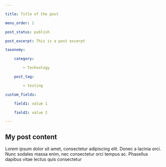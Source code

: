 ```yaml
---

title: Title of the post

menu_order: 1

post_status: publish

post_excerpt: This is a post excerpt

taxonomy:

    category:

        - Technology

    post_tag:

        - testing

custom_fields:

    field1: value 1

    field2: value 2

---
```


## My post content

Lorem ipsum dolor sit amet, consectetur adipiscing elit. Donec a lacinia orci. Nunc sodales massa enim, nec consectetur orci tempus ac. Phasellus dapibus vitae lectus quis consectetur
